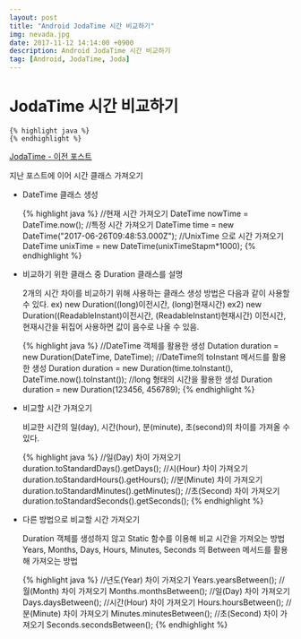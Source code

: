 ```yaml
---
layout: post
title: "Android JodaTime 시간 비교하기"
img: nevada.jpg
date: 2017-11-12 14:14:00 +0900
description: Android JodaTime 시간 비교하기
tag: [Android, JodaTime, Joda]
---
```

# JodaTime 시간 비교하기
	{% highlight java %}
    {% endhighlight %}

[JodaTime - 이전 포스트](/2017/11/11/Joda-Time-Android.html)

지난 포스트에 이어 시간 클래스 가져오기

- DateTime 클래스 생성

	{% highlight java %}
    //현재 시간 가져오기
    DateTime nowTime = DateTime.now();
    //특정 시간 가져오기
    DateTime time = new DateTime("2017-06-26T09:48:53.000Z");
    //UnixTime 으로 시간 가져오기
    DateTime unixTime = new DateTime(unixTimeStapm*1000);
    {% endhighlight %}

- 비교하기 위한 클래스 중 Duration 클래스를 설명

    2개의 시간 차이를 비교하기 위해 사용하는 클래스
    생성 방법은 다음과 같이 사용할 수 있다.
    ex) new Duration((long)이전시간, (long)현재시간)
    ex2) new Duration((ReadableInstant)이전시간, (ReadableInstant)현재시간)
    이전시간, 현재시간을 뒤집어 사용하면 값이 음수로 나올 수 있음.

	{% highlight java %}
    //DateTime 객체를 활용한 생성
    Dutation duration = new Duration(DateTime, DateTime);
    //DateTime의 toInstant 메서드를 활용한 생성
    Duration duration = new Duration(time.toInstant(), DateTime.now().toInstant());
    //long 형태의 시간을 활용한 생성
    Duration duration = new Duration(123456, 456789);
    {% endhighlight %}

- 비교할 시간 가져오기

	비교한 시간의 일(day), 시간(hour), 분(minute), 초(second)의 차이를 가져올 수 있다.

	{% highlight java %}
    //일(Day) 차이 가져오기
    duration.toStandardDays().getDays();
    //시(Hour) 차이 가져오기
    duration.toStandardHours().getHours();
    //분(Minute) 차이 가져오기
    duration.toStandardMinutes().getMinutes();
    //초(Second) 차이 가져오기
    duration.toStandardSeconds().getSeconds();
    {% endhighlight %}

- 다른 방법으로 비교할 시간 가져오기

	Duration 객체를 생성하지 않고 Static 함수를 이용해 비교 시간을 가져오는 방법
    Years, Months, Days, Hours, Minutes, Seconds 의 Between 메서드를 활용해 가져오는 방법

	{% highlight java %}
    //년도(Year) 차이 가져오기
    Years.yearsBetween();
    //월(Month) 차이 가져오기
    Months.monthsBetween();
    //일(Day) 차이 가져오기
    Days.daysBetween();
    //시간(Hour) 차이 가져오기
    Hours.hoursBetween();
    //분(Minute) 차이 가져오기
    Minutes.minutesBetween();
    //초(Second) 차이 가져오기
    Seconds.secondsBetween();
    {% endhighlight %}
